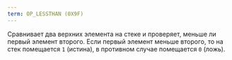 ```yaml
---
term: OP_LESSTHAN (0X9F)
---
```


Сравнивает два верхних элемента на стеке и проверяет, меньше ли первый элемент второго. Если первый элемент меньше второго, то на стек помещается `1` (истина), в противном случае помещается `0` (ложь).